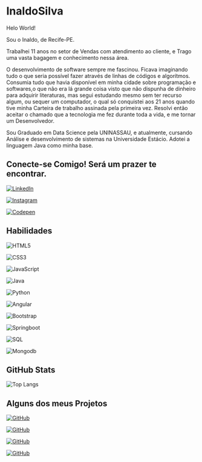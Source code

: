 # InaldoSilva

Helo World!

Sou o Inaldo, de Recife-PE.

Trabalhei 11 anos no setor de Vendas com atendimento ao cliente, e Trago uma vasta bagagem e conhecimento nessa área.

 O desenvolvimento de software sempre me fascinou. Ficava imaginando tudo o que seria possível fazer através de linhas de códigos e algorítmos. Consumia tudo que havia disponível em minha cidade sobre programação e softwares,o que não era lá grande coisa visto que não dispunha de dinheiro para adquirir literaturas, mas segui estudando mesmo sem ter recurso algum, ou sequer um computador, o qual só conquistei aos 21 anos quando tive minha Carteira de trabalho assinada pela primeira vez. Resolvi então aceitar o chamado que a tecnologia me fez durante toda a vida, e me tornar um Desenvolvedor.

Sou Graduado em Data Science pela UNINASSAU, e atualmente, cursando Análise e desenvolvimento de sistemas na Universidade Estácio.
Adotei a linguagem Java como minha base.

## Conecte-se Comigo! Será um prazer te encontrar.

[![LinkedIn](https://shields.io/badge/LinkedIn-000?style=for-the-badge&logo=linkedin&logoColor=0E76A8)](https://www.linkedin.com/in/inaldo-fbjr/)

[![Instagram](https://img.shields.io/badge/Instagram-fff?style=for-the-badge&logo=instagram)](https://www.instagram.com/inaldogtsilva/)

[![Codepen](https://img.shields.io/badge/codepen-575?style=for-the-badge&logo=codepen)](https://www.codepen.io/inaldosilva/)

## Habilidades

![HTML5](https://img.shields.io/badge/HTML5-000?style=for-the-badge&logo=html5)

![CSS3](https://img.shields.io/badge/CSS3-000?style=for-the-badge&logo=css3&logoColor=264CE4)

![JavaScript](https://img.shields.io/badge/JavaScript-000?style=for-the-badge&logo=javascript)

![Java](https://img.shields.io/badge/Java-000?style=for-the-badge&logo=java)

![Python](https://img.shields.io/badge/Python-000?style=for-the-badge&logo=python)

![Angular](https://img.shields.io/badge/Angular-000?style=for-the-badge&logo=angular&logoColor=C3002F)

![Bootstrap](https://img.shields.io/badge/Bootstrap-000?style=for-the-badge&logo=bootstrap)

![Springboot](https://img.shields.io/badge/springboot-000?style=for-the-badge&logo=springboot)

![SQL](https://img.shields.io/badge/sql-000?style=for-the-badge&logo=mysql)

![Mongodb](https://img.shields.io/badge/mongodb-000?style=for-the-badge&logo=mongodb)

## GitHub Stats

![Top Langs](https://github-readme-stats-git-masterrstaa-rickstaa.vercel.app/api/top-langs/?username=InaldoSilva&bg_color=000&border_color=30A3DC&title_color=E94D5F&text_color=FFF)


## Alguns dos meus Projetos 

[![GitHub](https://shields.io/badge/consumindo_api_com_python-000?style=for-the-badge&logo=github&logoColor=C3002F)](https://github.com/InaldoSilva/API-using-python-and-postman)

[![GitHub](https://shields.io/badge/Afinador_Cromatico-000?style=for-the-badge&logo=github&logoColor=0E76A8)](https://github.com/InaldoSilva/Web-API-NodeJs)

[![GitHub](https://shields.io/badge/site_pessoal-000?style=for-the-badge&logo=github&logoColor=C3002F)](https://github.com/InaldoSilva/inaldosilva.com)

[![GitHub](https://shields.io/badge/Afinador_Cromatico-000?style=for-the-badge&logo=github&logoColor=0E76A8)](https://github.com/InaldoSilva/electrics-dot-com)
